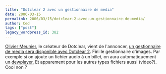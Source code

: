 ```yaml
---
title: "Dotclear 2 avec un gestionnaire de media"
date: 2006-03-15
permalink: 2006/03/15/dotclear-2-avec-un-gestionnaire-de-media/
author: Ced
tags: ["post"]
legacy_wordpress_id: 382
---
```


<a href="http://www.neokraft.net/post/2006/03/15/Blind-test" hreflang="fr">Olivier Meunier</a>, le créateur de Dotclear, vient de l'annoncer, <a href="http://www.neokraft.net/post/2006/03/15/Blind-test" hreflang="fr">un gestionnaire de media sera disponible avec Dotclear 2</a>. Fini le gestionnaire d'images. Par exemple si on ajoute un fichier audio à un billet, on aura automatiquement un <a href="http://www.estvideo.com/dew/index/2005/02/16/370-player-flash-mp3-leger-comme-une-plume" hreflang="fr">dewplayer.</a> Et apparement pour les autres types fichiers aussi (video?). Cool non ?

<!-- excerpt -->
